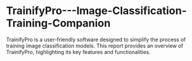 # TrainifyPro---Image-Classification-Training-Companion
TrainifyPro is a user-friendly software designed to simplify the process of training  image classification models. This report provides an overview of TrainifyPro, highlighting its  key features and functionalities.
